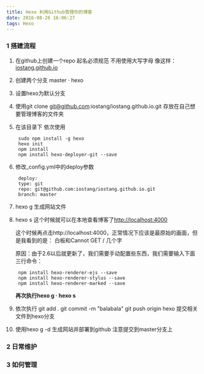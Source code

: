 ```yaml
---
title: Hexo 利用Github管理你的博客
date: 2016-08-26 16:06:27
tags: Hexo
---
```



### 1 搭建流程

1. 在github上创建一个repo 起名必须规范 不用使用大写字母 像这样：[iostang.github.io](https://iostang.github.io)
2. 创建两个分支 master · hexo
3. 设置hexo为默认分支
4. 使用git clone git@github.com:iostang/iostang.github.io.git 存放在自己想要管理博客的文件夹
5. 在该目录下 依次使用

		sudo npm install -g hexo
		hexo init
		npm install 
		npm install hexo-deployer-git --save
		
6. 修改_config.yml中的deploy参数

		deploy:
		type: git
		repo: git@github.com:iostang/iostang.github.io.git
		branch: master

7. hexo g 生成网站文件
8. hexo s 这个时候就可以在本地查看博客了[http://localhost:4000](http://localhost:4000/)

	这个时候再点击http://localhost:4000，正常情况下应该是最原始的画面，但是我看到的是：
	白板和Cannot GET / 几个字
	
	原因：由于2.6以后就更新了，我们需要手动配置些东西，我们需要输入下面三行命令：

		npm install hexo-renderer-ejs --save
		npm install hexo-renderer-stylus --save
		npm install hexo-renderer-marked --save
		
	**再次执行hexo g · hexo s**

9. 依次执行 git add . git commit -m "balabala" git push origin hexo 提交相关文件到hexo分支
10. 使用hexo g -d 生成网站并部署到github 注意提交到master分支上




		
### 2 日常维护

### 3 如何管理 